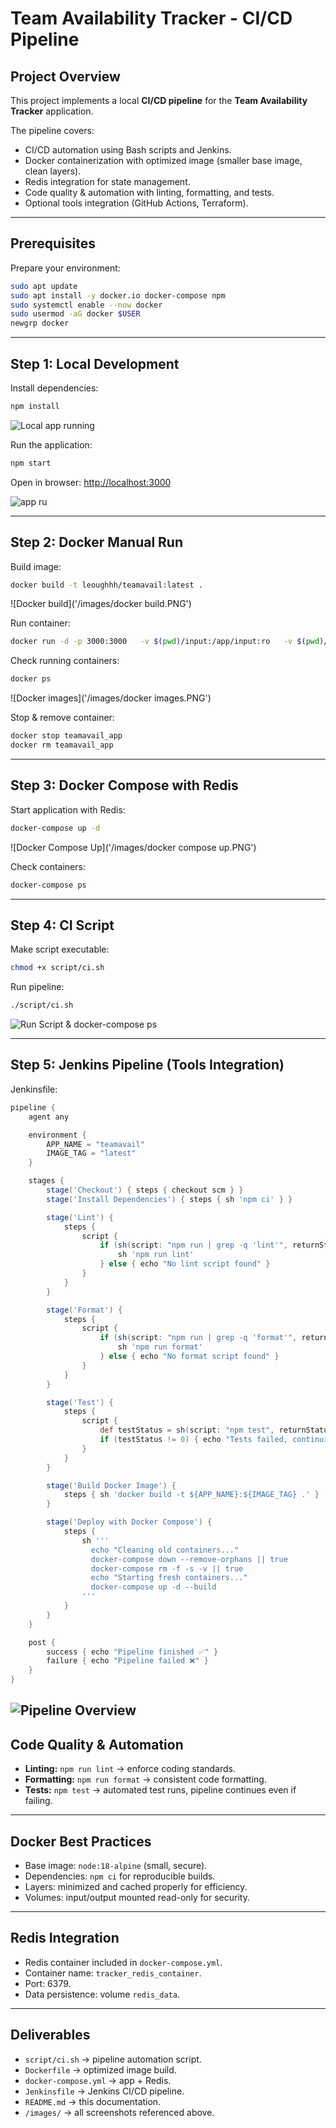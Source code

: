 # Team Availability Tracker - CI/CD Pipeline

## Project Overview
This project implements a local **CI/CD pipeline** for the **Team Availability Tracker** application.  

The pipeline covers:
- CI/CD automation using Bash scripts and Jenkins.
- Docker containerization with optimized image (smaller base image, clean layers).
- Redis integration for state management.
- Code quality & automation with linting, formatting, and tests.
- Optional tools integration (GitHub Actions, Terraform).

---

## Prerequisites
Prepare your environment:

```bash
sudo apt update
sudo apt install -y docker.io docker-compose npm
sudo systemctl enable --now docker
sudo usermod -aG docker $USER
newgrp docker
```

---

## Step 1: Local Development
Install dependencies:

```bash
npm install
```
![Local app running](/images/npminstall-start.PNG)

Run the application:

```bash
npm start
```

Open in browser: [http://localhost:3000](http://localhost:3000)

![app ru](/images/publicip-3000.PNG)

---

## Step 2: Docker Manual Run
Build image:

```bash
docker build -t leoughhh/teamavail:latest .
```
![Docker build]('/images/docker build.PNG')

Run container:

```bash
docker run -d -p 3000:3000   -v $(pwd)/input:/app/input:ro   -v $(pwd)/output:/app/output   --name teamavail_app leoughhh/teamavail:latest
```

Check running containers:

```bash
docker ps
```
![Docker images]('/images/docker images.PNG')

Stop & remove container:

```bash
docker stop teamavail_app
docker rm teamavail_app
```

---

## Step 3: Docker Compose with Redis
Start application with Redis:

```bash
docker-compose up -d
```
![Docker Compose Up]('/images/docker compose up.PNG')

Check containers:

```bash
docker-compose ps
```


---

## Step 4: CI Script
Make script executable:

```bash
chmod +x script/ci.sh
```

Run pipeline:

```bash
./script/ci.sh
```

![Run Script & docker-compose ps](/images/runscript-and-dockercompose-ps.PNG)

---

## Step 5: Jenkins Pipeline (Tools Integration)
Jenkinsfile:

```groovy
pipeline {
    agent any

    environment {
        APP_NAME = "teamavail"
        IMAGE_TAG = "latest"
    }

    stages {
        stage('Checkout') { steps { checkout scm } }
        stage('Install Dependencies') { steps { sh 'npm ci' } }

        stage('Lint') {
            steps {
                script {
                    if (sh(script: "npm run | grep -q 'lint'", returnStatus: true) == 0) {
                        sh 'npm run lint'
                    } else { echo "No lint script found" }
                }
            }
        }

        stage('Format') {
            steps {
                script {
                    if (sh(script: "npm run | grep -q 'format'", returnStatus: true) == 0) {
                        sh 'npm run format'
                    } else { echo "No format script found" }
                }
            }
        }

        stage('Test') {
            steps {
                script {
                    def testStatus = sh(script: "npm test", returnStatus: true)
                    if (testStatus != 0) { echo "Tests failed, continuing pipeline..." }
                }
            }
        }

        stage('Build Docker Image') {
            steps { sh 'docker build -t ${APP_NAME}:${IMAGE_TAG} .' }
        }

        stage('Deploy with Docker Compose') {
            steps {
                sh '''
                  echo "Cleaning old containers..."
                  docker-compose down --remove-orphans || true
                  docker-compose rm -f -s -v || true
                  echo "Starting fresh containers..."
                  docker-compose up -d --build
                '''
            }
        }
    }

    post {
        success { echo "Pipeline finished ✅" }
        failure { echo "Pipeline failed ❌" }
    }
}
```
![Pipeline Overview](/images/pipeline-overview.PNG)
---

## Code Quality & Automation
- **Linting:** `npm run lint` → enforce coding standards.  
- **Formatting:** `npm run format` → consistent code formatting.  
- **Tests:** `npm test` → automated test runs, pipeline continues even if failing.  

---

## Docker Best Practices
- Base image: `node:18-alpine` (small, secure).  
- Dependencies: `npm ci` for reproducible builds.  
- Layers: minimized and cached properly for efficiency.  
- Volumes: input/output mounted read-only for security.

---

## Redis Integration
- Redis container included in `docker-compose.yml`.  
- Container name: `tracker_redis_container`.  
- Port: 6379.  
- Data persistence: volume `redis_data`.

---

## Deliverables
- `script/ci.sh` → pipeline automation script.  
- `Dockerfile` → optimized image build.  
- `docker-compose.yml` → app + Redis.  
- `Jenkinsfile` → Jenkins CI/CD pipeline.  
- `README.md` → this documentation.  
- `/images/` → all screenshots referenced above.
